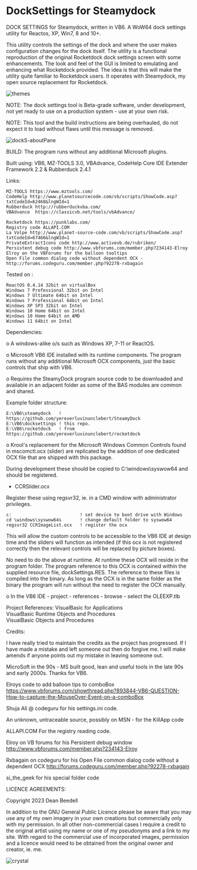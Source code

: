 # DockSettings for Steamydock

DOCK SETTINGS for Steamydock, written in VB6. A WoW64 dock settings
utility for Reactos, XP, Win7, 8 and 10+.

This utility controls the settings of the dock and where the user makes 
configuration changes for the dock itself. The utility is a functional 
reproduction of the original Rocketdock dock settings screen with some 
enhancements. The look and feel of the GUI is limited to emulating and 
enhancing what Rocketdock provided. The idea is that this will make the utility 
quite familiar to Rocketdock users. It operates with Steamydock, my open source 
replacement for Rocketdock.

![themes](https://github.com/yereverluvinunclebert/dockSettings/assets/2788342/f181ab5e-2838-4548-bf1f-55d75c04f4ca)


NOTE: The dock settings tool is Beta-grade software, under development, not yet 
ready to use on a production system - use at your own risk.

NOTE: This tool and the build instructions are being overhauled, do not expect 
it to load without flaws until this message is removed.

![dockS-aboutPane](https://github.com/yereverluvinunclebert/dockSettings/assets/2788342/b0da7f63-3802-47ee-9a70-a44e41444d59)

BUILD: The program runs without any additional Microsoft plugins.

Built using: VB6, MZ-TOOLS 3.0, VBAdvance, CodeHelp Core IDE Extender
Framework 2.2 & Rubberduck 2.4.1

Links:

	MZ-TOOLS https://www.mztools.com/  
	CodeHelp http://www.planetsourcecode.com/vb/scripts/ShowCode.asp?txtCodeId=62468&lngWId=1  
	Rubberduck http://rubberduckvba.com/  
	VBAdvance  https://classicvb.net/tools/vbAdvance/
	
	Rocketdock https://punklabs.com/  
	Registry code ALLAPI.COM  
	La Volpe http://www.planet-source-code.com/vb/scripts/ShowCode.asp?txtCodeId=67466&lngWId=1  
	PrivateExtractIcons code http://www.activevb.de/rubriken/  
	Persistent debug code http://www.vbforums.com/member.php?234143-Elroy  
	Elroy on the VBForums for the balloon tooltips
	Open File common dialog code without dependent OCX - http://forums.codeguru.com/member.php?92278-rxbagain  


Tested on :

	ReactOS 0.4.14 32bit on virtualBox  
	Windows 7 Professional 32bit on Intel  
	Windows 7 Ultimate 64bit on Intel  
	Windows 7 Professional 64bit on Intel  
	Windows XP SP3 32bit on Intel  
	Windows 10 Home 64bit on Intel  
	Windows 10 Home 64bit on AMD  
	Windows 11 64bit on Intel

Dependencies:

o A windows-alike o/s such as Windows XP, 7-11 or ReactOS.

o Microsoft VB6 IDE installed with its runtime components. The program runs 
without any additional Microsoft OCX components, just the basic controls that 
ship with VB6.

o Requires the SteamyDock program source code to be downloaded and available in 
an adjacent folder as some of the BAS modules are common and shared.

Example folder structure:
	
	E:\VB6\steamydock   ! https://github.com/yereverluvinunclebert/SteamyDock
	E:\VB6\docksettings ! this repo.
	E:\VB6\rocketdock   ! from https://github.com/yereverluvinunclebert/rocketdock

o Krool's replacement for the Microsoft Windows Common Controls found in
mscomctl.ocx (slider) are replicated by the addition of one
dedicated OCX file that are shipped with this package.

During development these should be copied to C:\windows\syswow64 and should be registered.

- CCRSlider.ocx

Register these using regsvr32, ie. in a CMD window with administrator privileges.
	
	c:                          ! set device to boot drive with Windows
	cd \windows\syswow64s	    ! change default folder to syswow64
	regsvr32 CCRImageList.ocx	! register the ocx


This will allow the custom controls to be accessible to the VB6 IDE
at design time and the sliders will function as intended (if this ocx is
not registered correctly then the relevant controls will be replaced by picture boxes).

No need to do the above at runtime. At runtime these OCX will reside in the program folder. The program reference to this OCX is contained within the supplied resource file, dockSettings.RES. The reference to these 
files is compiled into the binary. As long as the OCX is in the same folder as the binary
the program will run without the need to register the OCX manually.

o In the VB6 IDE - project - references - browse - select the OLEEXP.tlb

Project References:
VisualBasic for Applications  
VisualBasic Runtime Objects and Procedures  
VisualBasic Objects and Procedures  

Credits:

I have really tried to maintain the credits as the project has progressed. If I
have made a mistake and left someone out then do forgive me. I will make amends
if anyone points out my mistake in leaving someone out.

MicroSoft in the 90s - MS built good, lean and useful tools in the late 90s and
early 2000s. Thanks for VB6.

Elroys code to add balloon tips to comboBox
https://www.vbforums.com/showthread.php?893844-VB6-QUESTION-How-to-capture-the-MouseOver-Event-on-a-comboBox

Shuja Ali @ codeguru for his settings.ini code.

An unknown, untraceable source, possibly on MSN - for the KillApp code

ALLAPI.COM For the registry reading code.

Elroy on VB forums for his Persistent debug window 
http://www.vbforums.com/member.php?234143-Elroy

Rxbagain on codeguru for his Open File common dialog code without a dependent
OCX http://forums.codeguru.com/member.php?92278-rxbagain

si_the_geek for his special folder code



LICENCE AGREEMENTS:

Copyright 2023 Dean Beedell

In addition to the GNU General Public Licence please be aware that you may use
any of my own imagery in your own creations but commercially only with my
permission. In all other non-commercial cases I require a credit to the
original artist using my name or one of my pseudonyms and a link to my site.
With regard to the commercial use of incorporated images, permission and a
licence would need to be obtained from the original owner and creator, ie. me.


![crystal](https://github.com/yereverluvinunclebert/dockSettings/assets/2788342/0f7e336d-d360-4813-8498-ce79dafd4f3f)

